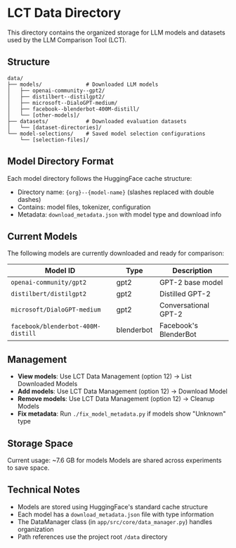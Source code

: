 # LCT Data Directory

This directory contains the organized storage for LLM models and datasets used by the LLM Comparison Tool (LCT).

## Structure

```text
data/
├── models/              # Downloaded LLM models
│   ├── openai-community--gpt2/
│   ├── distilbert--distilgpt2/
│   ├── microsoft--DialoGPT-medium/
│   ├── facebook--blenderbot-400M-distill/
│   └── [other-models]/
├── datasets/            # Downloaded evaluation datasets
│   └── [dataset-directories]/
└── model-selections/    # Saved model selection configurations
    └── [selection-files]/
```

## Model Directory Format

Each model directory follows the HuggingFace cache structure:

- Directory name: `{org}--{model-name}` (slashes replaced with double dashes)
- Contains: model files, tokenizer, configuration
- Metadata: `download_metadata.json` with model type and download info

## Current Models

The following models are currently downloaded and ready for comparison:

| Model ID | Type | Description |
|----------|------|-------------|
| `openai-community/gpt2` | gpt2 | GPT-2 base model |
| `distilbert/distilgpt2` | gpt2 | Distilled GPT-2 |
| `microsoft/DialoGPT-medium` | gpt2 | Conversational GPT-2 |
| `facebook/blenderbot-400M-distill` | blenderbot | Facebook's BlenderBot |

## Management

- **View models**: Use LCT Data Management (option 12) → List Downloaded Models
- **Add models**: Use LCT Data Management (option 12) → Download Model  
- **Remove models**: Use LCT Data Management (option 12) → Cleanup Models
- **Fix metadata**: Run `./fix_model_metadata.py` if models show "Unknown" type

## Storage Space

Current usage: ~7.6 GB for models
Models are shared across experiments to save space.

## Technical Notes

- Models are stored using HuggingFace's standard cache structure
- Each model has a `download_metadata.json` file with type information
- The DataManager class (in `app/src/core/data_manager.py`) handles organization
- Path references use the project root `/data` directory